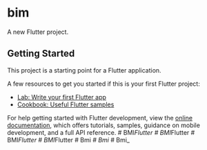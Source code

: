 # bim

A new Flutter project.

## Getting Started

This project is a starting point for a Flutter application.

A few resources to get you started if this is your first Flutter project:

- [Lab: Write your first Flutter app](https://docs.flutter.dev/get-started/codelab)
- [Cookbook: Useful Flutter samples](https://docs.flutter.dev/cookbook)

For help getting started with Flutter development, view the
[online documentation](https://docs.flutter.dev/), which offers tutorials,
samples, guidance on mobile development, and a full API reference.
#   B M I _ F l u t t e r  
 #   B M I _ F l u t t e r  
 #   B M I _ F l u t t e r  
 #   B M I _ F l u t t e r  
 #   B m i _  
 #   B m i _  
 #   B m i _  
 